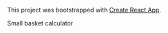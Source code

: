 This project was bootstrapped with [Create React App](https://github.com/facebook/create-react-app).

Small basket calculator